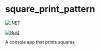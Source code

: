 # square_print_pattern

[![.NET](https://github.com/powpow58/square_print_pattern/actions/workflows/dotnet.yml/badge.svg)](https://github.com/powpow58/square_print_pattern/actions/workflows/dotnet.yml)

[![Rust](https://github.com/powpow58/square_print_pattern/actions/workflows/rust.yml/badge.svg)](https://github.com/powpow58/square_print_pattern/actions/workflows/rust.yml)

A console app that prints squares
